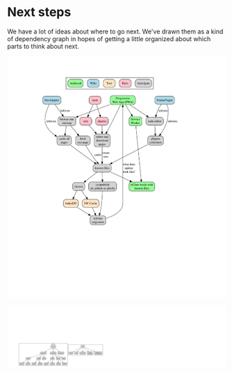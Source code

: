 # Next steps

We have a lot of ideas about where to go next. We've drawn them as a
kind of dependency graph in hopes of getting a little organized about
which parts to think about next.

![A directed graph of achievements. Specified using GraphViz DOT langauge in ./achievement-map.dot. See that file for detailed description of the graph](./achievement-map.svg)

![A directed graph of trees. Specified using GraphViz DOT langauge in ./trees.dot. See that file for a detailed description of the graph](./trees.svg)
